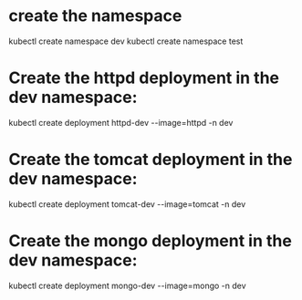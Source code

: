 # create the namespace
kubectl create namespace dev
kubectl create namespace test

# Create the httpd deployment in the dev namespace:
kubectl create deployment httpd-dev --image=httpd -n dev
# Create the tomcat deployment in the dev namespace:
kubectl create deployment tomcat-dev --image=tomcat -n dev
# Create the mongo deployment in the dev namespace:
kubectl create deployment mongo-dev --image=mongo -n dev
